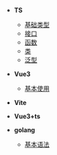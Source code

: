* **TS**
  * [基础类型](learn_ts/基础类型)
  * [接口](learn_ts/接口)
  * [函数](learn_ts/函数)
  * [类](learn_ts/类)
  * [泛型](learn_ts/泛型)

* **Vue3**
  * [基本使用](learn_vue3/guid.md)

* **Vite**
* **Vue3+ts**

* **golang**
  * [基本语法](learn_go/基本语法)